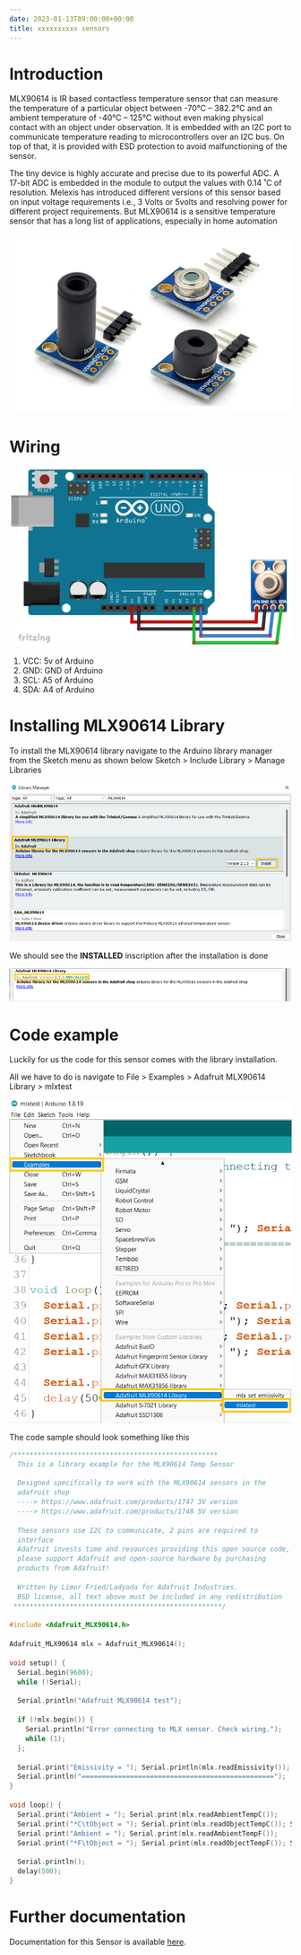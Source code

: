 ```yaml
---
date: 2023-01-13T09:00:00+00:00
title: xxxxxxxxxx sensors
---
```


# Introduction
MLX90614 is IR based contactless temperature sensor that can measure the temperature of a particular object between -70°C – 382.2°C and an ambient temperature of -40°C – 125°C without even making physical contact with an object under observation. It is embedded with an I2C port to communicate temperature reading to microcontrollers over an I2C bus. On top of that, it is provided with ESD protection to avoid malfunctioning of the sensor.

The tiny device is highly accurate and precise due to its powerful ADC. A 17-bit ADC is embedded in the module to output the values with 0.14 ˚C of resolution. Melexis has introduced different versions of this sensor based on input voltage requirements i.e., 3 Volts or 5volts and resolving power for different project requirements. But MLX90614 is a sensitive temperature sensor that has a long list of applications, especially in home automation

![picxxyyzz](img/ir.jpg)

# Wiring

![picxxyyzz](img/pic1.png)

1. VCC:	5v of Arduino
2. GND:	GND of Arduino
3. SCL:	A5 of Arduino
4. SDA:	A4 of Arduino

# Installing MLX90614 Library

To install the MLX90614 library navigate to the Arduino library manager from the Sketch menu as shown below
Sketch > Include Library > Manage Libraries

![picxxyyzz](img/pic2.png)

We should see the **INSTALLED** inscription after the installation is done

![picxxyyzz](img/pic3.png)

# Code example

Luckily for us the code for this sensor comes with the library installation.

All we have to do is navigate to File > Examples > Adafruit MLX90614 Library > mlxtest

![picxxyyzz](img/pic4.png)

The code sample should look something like this

```c
/***************************************************
  This is a library example for the MLX90614 Temp Sensor

  Designed specifically to work with the MLX90614 sensors in the
  adafruit shop
  ----> https://www.adafruit.com/products/1747 3V version
  ----> https://www.adafruit.com/products/1748 5V version

  These sensors use I2C to communicate, 2 pins are required to
  interface
  Adafruit invests time and resources providing this open source code,
  please support Adafruit and open-source hardware by purchasing
  products from Adafruit!

  Written by Limor Fried/Ladyada for Adafruit Industries.
  BSD license, all text above must be included in any redistribution
 ****************************************************/

#include <Adafruit_MLX90614.h>

Adafruit_MLX90614 mlx = Adafruit_MLX90614();

void setup() {
  Serial.begin(9600);
  while (!Serial);

  Serial.println("Adafruit MLX90614 test");

  if (!mlx.begin()) {
    Serial.println("Error connecting to MLX sensor. Check wiring.");
    while (1);
  };

  Serial.print("Emissivity = "); Serial.println(mlx.readEmissivity());
  Serial.println("================================================");
}

void loop() {
  Serial.print("Ambient = "); Serial.print(mlx.readAmbientTempC());
  Serial.print("*C\tObject = "); Serial.print(mlx.readObjectTempC()); Serial.println("*C");
  Serial.print("Ambient = "); Serial.print(mlx.readAmbientTempF());
  Serial.print("*F\tObject = "); Serial.print(mlx.readObjectTempF()); Serial.println("*F");

  Serial.println();
  delay(500);
}
```

# Further documentation
Documentation for this Sensor is available [here](https://microcontrollerslab.com/mlx90614-contactless-ir-temperature-sensor-pinout-interfacing-arduino/).